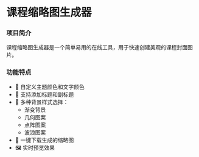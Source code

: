 # 课程缩略图生成器

### 项目简介
课程缩略图生成器是一个简单易用的在线工具，用于快速创建美观的课程封面图片。

### 功能特点
- 🎨 自定义主题颜色和文字颜色
- 📝 支持添加标题和副标题
- 🎯 多种背景样式选择：
  - 渐变背景
  - 几何图案
  - 点阵图案
  - 波浪图案
- 💾 一键下载生成的缩略图
- 🖼️ 实时预览效果